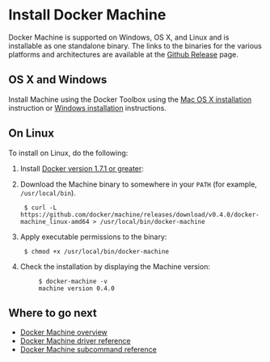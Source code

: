 <!--[metadata]>
+++
title = "Docker Machine"
description = "How to install Docker Machine"
keywords = ["machine, orchestration, install, installation, docker, documentation"]
[menu.main]
parent="mn_install"
weight=3
+++
<![end-metadata]-->

# Install Docker Machine

Docker Machine is supported on Windows, OS X, and Linux and is installable as
one standalone binary.  The links to the binaries for the various platforms and
architectures are available at the [Github
Release](https://github.com/docker/machine/releases/) page.


## OS X and Windows

Install Machine using the Docker Toolbox using the <a href="https://docs.docker.com/installation/mac/" target="_blank">Mac OS X installation</a>
instruction or <a href="https://docs.docker.com/installation/windows" target="_blank">Windows installation</a> instructions.

## On Linux

To install on Linux, do the following:

1. Install <a href="https://docs.docker.com/installation/" target="_blank">Docker version 1.7.1 or greater</a>:

2. Download the Machine binary to somewhere in your `PATH` (for example, `/usr/local/bin`).

        $ curl -L https://github.com/docker/machine/releases/download/v0.4.0/docker-machine_linux-amd64 > /usr/local/bin/docker-machine

3. Apply executable permissions to the binary:

        $ chmod +x /usr/local/bin/docker-machine

4. Check the installation by displaying the Machine version:

			$ docker-machine -v
			machine version 0.4.0

## Where to go next

* [Docker Machine overview](index.md)
* [Docker Machine driver reference](drivers/index.md)
* [Docker Machine subcommand reference](reference/index.md)

